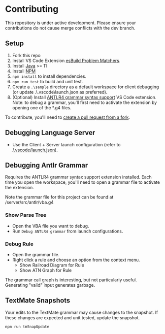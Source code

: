 # Contributing
This repository is under active development. Please ensure your contributions do not cause merge conflicts with the dev branch.

## Setup

1. Fork this repo
2. Install VS Code Extension [esBuild Problem Matchers](https://marketplace.visualstudio.com/items?itemName=connor4312.esbuild-problem-matchers).
3. Install [Java](https://www.oracle.com/au/java/technologies/downloads/) >= 11
4. Install [NPM](https://github.com/coreybutler/nvm-windows)
5. `npm install` to install dependencies.
6. `npm run test` to build and unit test.
7. Create a `.\sample` directory as a default workspace for client debugging (or update .\\.vscode\\launch.json as preferred).
8. (Optional) Install [ANTLR4 grammar syntax support](https://marketplace.visualstudio.com/items?itemName=mike-lischke.vscode-antlr4) VS Code extension.
    Note: to debug a grammar, you'll first need to activate the extension by opening one of the *.g4 files.

To contribute, you'll need to [create a pull request from a fork](https://docs.github.com/en/pull-requests/collaborating-with-pull-requests/proposing-changes-to-your-work-with-pull-requests/creating-a-pull-request-from-a-fork).

## Debugging Language Server

* Use the Client + Server launch configuration (refer to [/.vscode/launch.json](./.vscode/launch.json)).

## Debugging Antlr Grammar

Requires the  ANTLR4 grammar syntax support extension installed. Each time you open the workspace, you'll need to open a grammar file to activate the extension.

Note the grammar file for this project can be found at /server/src/antlr/vba.g4

### Show Parse Tree

* Open the VBA file you want to debug.
* Run `Debug ANTLR4 grammar` from launch configurations.

### Debug Rule

* Open the grammar file.
* Right click a rule and choose an option from the context menu.
  * Show Railroad Diagram for Rule
  * Show ATN Graph for Rule

The grammar call graph is interesting, but not particularly useful. Generating "valid" input generates garbage.

## TextMate Snapshots

Your edits to the TextMate grammar may cause changes to the snapshot. If these changes are expected and unit tested, update the snapshot.

```
npm run tmSnapUpdate
```
